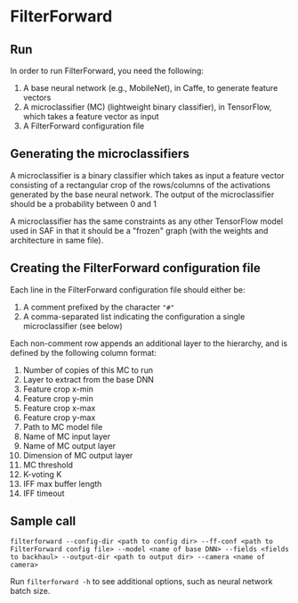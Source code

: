 <!--- Copyright 2016 The FilterForward Authors. All Rights Reserved.

 Licensed under the Apache License, Version 2.0 (the "License");
 you may not use this file except in compliance with the License.
 You may obtain a copy of the License at

     http://www.apache.org/licenses/LICENSE-2.0

 Unless required by applicable law or agreed to in writing, software
 distributed under the License is distributed on an "AS IS" BASIS,
 WITHOUT WARRANTIES OR CONDITIONS OF ANY KIND, either express or implied.
 See the License for the specific language governing permissions and
 limitations under the License. --->

# FilterForward

## Run

In order to run FilterForward, you need the following:
1. A base neural network (e.g., MobileNet), in Caffe, to generate feature
   vectors
2. A microclassifier (MC) (lightweight binary classifier), in TensorFlow, which takes
   a feature vector as input
3. A FilterForward configuration file

## Generating the microclassifiers

A microclassifier is a binary classifier which takes as input a feature vector
consisting of a rectangular crop of the rows/columns of the activations
generated by the base neural network. The output of the microclassifier should
be a probability between 0 and 1

A microclassifier has the same constraints as any other TensorFlow model used in
SAF in that it should be a "frozen" graph (with the weights and architecture in
same file).

## Creating the FilterForward configuration file

Each line in the FilterForward configuration file should either be:
1. A comment prefixed by the character `"#"`
2. A comma-separated list indicating the configuration a single microclassifier
   (see below)

Each non-comment row appends an additional layer to the hierarchy, and is
defined by the following column format:
1. Number of copies of this MC to run
2. Layer to extract from the base DNN
3. Feature crop x-min
4. Feature crop y-min
5. Feature crop x-max
6. Feature crop y-max
7. Path to MC model file
8. Name of MC input layer
9. Name of MC output layer
10. Dimension of MC output layer
11. MC threshold
12. K-voting K
13. IFF max buffer length
14. IFF timeout

## Sample call
```
filterforward --config-dir <path to config dir> --ff-conf <path to FilterForward config file> --model <name of base DNN> --fields <fields to backhaul> --output-dir <path to output dir> --camera <name of camera>
```

Run `filterforward -h` to see additional options, such as neural network batch
size.
